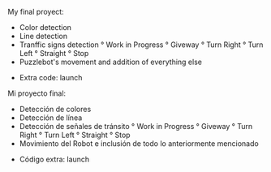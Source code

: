 My final proyect:
- Color detection
- Line detection
- Tranffic signs detection
    ° Work in Progress
    ° Giveway
    ° Turn Right
    ° Turn Left
    ° Straight
    ° Stop
- Puzzlebot's movement and addition of everything else
* Extra code: launch


Mi proyecto final:
- Detección de colores
- Detección de línea
- Detección de señales de tránsito
    ° Work in Progress
    ° Giveway
    ° Turn Right
    ° Turn Left
    ° Straight
    ° Stop
- Movimiento del Robot e inclusión de todo lo anteriormente mencionado
* Código extra: launch

